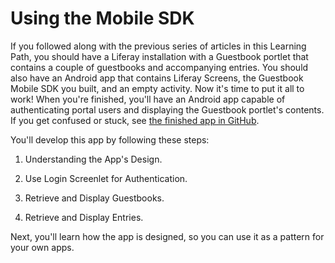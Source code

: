 # Using the Mobile SDK [](id=using-the-mobile-sdk)

If you followed along with the previous series of articles in this Learning 
Path, you should have a Liferay installation with a Guestbook portlet that 
contains a couple of guestbooks and accompanying entries. You should also have 
an Android app that contains Liferay Screens, the Guestbook Mobile SDK you 
built, and an empty activity. Now it's time to put it all to work! When you're 
finished, you'll have an Android app capable of authenticating portal users and 
displaying the Guestbook portlet's contents. If you get confused or stuck, see 
[the finished app in GitHub](https://github.com/ngaskill/liferay-docs/tree/LRDOCS-1816-android-lp/develop/learning-paths/mobile/code/03-retrieving-data-mobile-sdk/LiferayGuestbook). 
<!-- Change link to finished app once it's merged into 6.2.x -->

You'll develop this app by following these steps:

1. Understanding the App's Design.

2. Use Login Screenlet for Authentication.

3. Retrieve and Display Guestbooks.

4. Retrieve and Display Entries.

Next, you'll learn how the app is designed, so you can use it as a pattern for
your own apps. 
